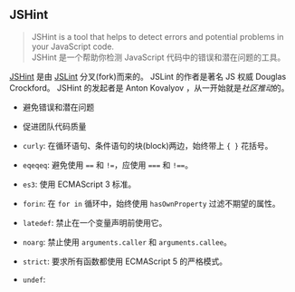 
## JSHint

> JSHint is a tool that helps to detect errors and potential problems in your JavaScript code.  
> JSHint 是一个帮助你检测 JavaScript 代码中的错误和潜在问题的工具。

[JSHint][] 是由 [JSLint][] 分叉(fork)而来的。
JSLint 的作者是著名 JS 权威 Douglas Crockford。
JSHint 的发起者是 Anton Kovalyov ，从一开始就是*社区推动*的。

+ 避免错误和潜在问题
+ 促进团队代码质量

+ `curly`: 在循环语句、条件语句的块(block)两边，始终带上 `{ }` 花括号。
+ `eqeqeq`: 避免使用 `==` 和 `!=`，应使用 `===` 和 `!==`。
+ `es3`: 使用 ECMAScript 3 标准。
+ `forin`: 在 `for in` 循环中，始终使用 `hasOwnProperty` 过滤不期望的属性。
+ `latedef`: 禁止在一个变量声明前使用它。
+ `noarg`: 禁止使用 `arguments.caller` 和 `arguments.callee`。
+ `strict`: 要求所有函数都使用 ECMAScript 5 的严格模式。
+ `undef`: 

[jshint]: http://jshint.com/
[jslint]: http://jslint.com/
